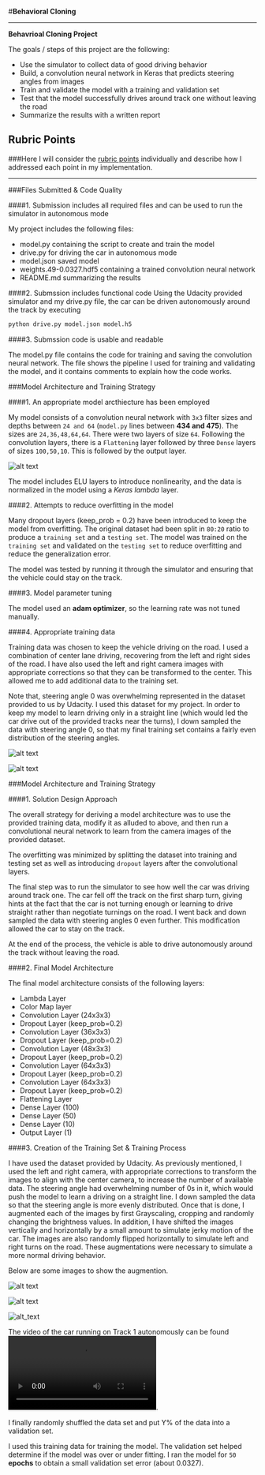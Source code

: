 #**Behavioral Cloning**

---

**Behavrioal Cloning Project**

The goals / steps of this project are the following:
* Use the simulator to collect data of good driving behavior
* Build, a convolution neural network in Keras that predicts steering angles from images
* Train and validate the model with a training and validation set
* Test that the model successfully drives around track one without leaving the road
* Summarize the results with a written report


[//]: # (Image References)

[image1]: ./images_for_writeup/Neural_architechture_pic.jpg "Model Visualization"
[image2]: ./images_for_writeup/initial_distribution.png "Initial distribution of the steering angles"
[image3]: ./images_for_writeup/modified_distribution.png "Modified distribution of the steering angles"
[image4]: ./images_for_writeup/cropped_img.png "cropped image"
[image5]: ./images_for_writeup/Initial_grab.png
[image6]: ./images_for_writeup/Output_generator.png "Output of the batch generator"
[video1]: ./run1.mp4 "video of the vehicle running autonomously"



## Rubric Points
###Here I will consider the [rubric points](https://review.udacity.com/#!/rubrics/432/view) individually and describe how I addressed each point in my implementation.  

---
###Files Submitted & Code Quality

####1. Submission includes all required files and can be used to run the simulator in autonomous mode

My project includes the following files:
* model.py containing the script to create and train the model
* drive.py for driving the car in autonomous mode
* model.json saved model
* weights.49-0.0327.hdf5 containing a trained convolution neural network
* README.md summarizing the results

####2. Submssion includes functional code
Using the Udacity provided simulator and my drive.py file, the car can be driven autonomously around the track by executing
```sh
python drive.py model.json model.h5
```

####3. Submssion code is usable and readable

The model.py file contains the code for training and saving the convolution neural network. The file shows the pipeline I used for training and validating the model, and it contains comments to explain how the code works.

###Model Architecture and Training Strategy

####1. An appropriate model arcthiecture has been employed

My model consists of a convolution neural network with `3x3` filter sizes and depths between `24 and 64` (`model.py` lines between **434 and 475**). The sizes are `24,36,48,64,64`. There were two layers of size `64`. Following the convolution layers, there is a `Flattening` layer followed by three `Dense` layers of sizes `100,50,10`. This is followed by the output layer.

 ![alt text][image1]

The model includes ELU layers to introduce nonlinearity, and the data is normalized in the model using a *Keras lambda* layer.  

####2. Attempts to reduce overfitting in the model

Many dropout layers (keep_prob = 0.2) have been introduced to keep the model from overfitting.
The original dataset had been split in `80:20` ratio to produce a `training set` and a `testing set`. The model was trained on the `training set` and validated on the `testing set` to reduce overfitting and reduce the generalization error.

The model was tested by running it through the simulator and ensuring that the vehicle could stay on the track.

####3. Model parameter tuning

The model used an **adam optimizer**, so the learning rate was not tuned manually.

####4. Appropriate training data

Training data was chosen to keep the vehicle driving on the road. I used a combination of center lane driving, recovering from the left and right sides of the road. I have also used the left and right camera images with appropriate corrections so that they can be transformed to the center. This allowed me to add additional data to the training set.  

Note that, steering angle 0 was overwhelming represented in the dataset provided to us by Udacity. I used this dataset for my project. In order to keep my model to learn driving only in a straight line (which would led the car drive out of the provided tracks near the turns), I down sampled the data with steering angle 0, so that my final training set contains a fairly even distribution of the steering angles.

![alt text][image2]

![alt text][image3]


###Model Architecture and Training Strategy

####1. Solution Design Approach

The overall strategy for deriving a model architecture was to use the provided training data, modify it as alluded to above, and then run a convolutional neural network to learn from the camera images of the provided dataset.

The overfitting was minimized by splitting the dataset into training and testing set as well as introducing `dropout` layers after the convolutional layers.

The final step was to run the simulator to see how well the car was driving around track one. The car fell off the track on the first sharp turn, giving hints at the fact that the car is not turning enough or learning to drive straight rather than negotiate turnings on the road. I went back and down sampled the data with steering angles 0 even further. This modification allowed the car to stay on the track.

At the end of the process, the vehicle is able to drive autonomously around the track without leaving the road.

####2. Final Model Architecture

The final model architecture consists of the following layers:

* Lambda Layer
* Color Map layer
* Convolution Layer (24x3x3)
* Dropout Layer (keep_prob=0.2)
* Convolution Layer (36x3x3)
* Dropout Layer (keep_prob=0.2)
* Convolution Layer (48x3x3)
* Dropout Layer (keep_prob=0.2)
* Convolution Layer (64x3x3)
* Dropout Layer (keep_prob=0.2)
* Convolution Layer (64x3x3)
* Dropout Layer (keep_prob=0.2)
* Flattening Layer
* Dense Layer (100)
* Dense Layer (50)
* Dense Layer (10)
* Output Layer (1)

####3. Creation of the Training Set & Training Process

I have used the dataset provided by Udacity. As previously mentioned, I used the left and right camera, with appropriate corrections to transform the images to align with the center camera, to increase the number of available data. The steering angle had overwhelming number of 0s in it, which would push the model to learn a driving on a straight line. I down sampled the data so that the steering angle is more evenly distributed. Once that is done, I augmented each of the images by first Grayscaling, cropping and randomly changing the brightness values. In addition, I have shifted the images vertically and horizontally by a small amount to simulate jerky motion of the car. The images are also randomly flipped horizontally to simulate left and right turns on the road. These augmentations were necessary to simulate a more normal driving behavior.

Below are some images to show the augmention.

![alt text][image4]

![alt text][image5]

![alt_text][image6]

The video of the car running on Track 1 autonomously can be found ![alt text][video1]. 

I finally randomly shuffled the data set and put Y% of the data into a validation set.

I used this training data for training the model. The validation set helped determine if the model was over or under fitting. I ran the model for `50` **epochs** to obtain a small validation set error (about 0.0327).
